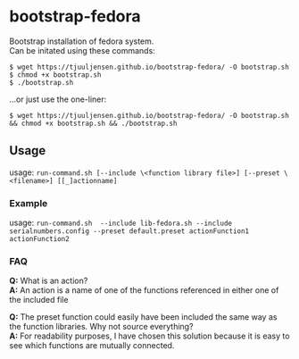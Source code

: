 # bootstrap-fedora
Bootstrap installation of fedora system.  
Can be initated using these commands:
```
$ wget https://tjuuljensen.github.io/bootstrap-fedora/ -O bootstrap.sh
$ chmod +x bootstrap.sh
$ ./bootstrap.sh
```
...or just use the one-liner:  
```
$ wget https://tjuuljensen.github.io/bootstrap-fedora/ -O bootstrap.sh && chmod +x bootstrap.sh && ./bootstrap.sh
```
## Usage
usage: `run-command.sh [--include \<function library file>] [--preset \<filename>] [[_]actionname]`

### Example
usage: `run-command.sh  --include lib-fedora.sh --include serialnumbers.config --preset default.preset actionFunction1 actionFunction2`

### FAQ
**Q:** What is an action?  
**A:** An action is a name of one of the functions referenced in either one of the included file  

**Q:** The preset function could easily have been included the same way as the function libraries. Why not source everything?  
**A:** For readability purposes, I have chosen this solution because it is easy to see which functions are mutually connected.  
